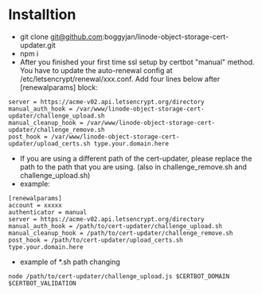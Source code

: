 # Installtion
- git clone git@github.com:boggyjan/linode-object-storage-cert-updater.git
- npm i
- After you finished your first time ssl setup by certbot "manual" method. You have to update the auto-renewal config at /etc/letsencrypt/renewal/xxx.conf. Add four lines below after [renewalparams] block:
```
server = https://acme-v02.api.letsencrypt.org/directory
manual_auth_hook = /var/www/linode-object-storage-cert-updater/challenge_upload.sh
manual_cleanup_hook = /var/www/linode-object-storage-cert-updater/challenge_remove.sh
post_hook = /var/www/linode-object-storage-cert-updater/upload_certs.sh type.your.domain.here
```
- If you are using a different path of the cert-updater, please replace the path to the path that you are using. (also in challenge_remove.sh and challenge_upload.sh)
- example:
```
[renewalparams]
account = xxxxx
authenticator = manual
server = https://acme-v02.api.letsencrypt.org/directory
manual_auth_hook = /path/to/cert-updater/challenge_upload.sh
manual_cleanup_hook = /path/to/cert-updater/challenge_remove.sh
post_hook = /path/to/cert-updater/upload_certs.sh type.your.domain.here
```
- example of *.sh path changing
```
node /path/to/cert-updater/challenge_upload.js $CERTBOT_DOMAIN $CERTBOT_VALIDATION
```